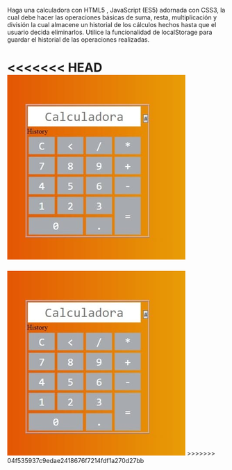 Haga una calculadora con HTML5 , JavaScript (ES5) adornada con CSS3, la cual
debe hacer las operaciones básicas de suma, resta, multiplicación y división la cual
almacene un historial de los cálculos hechos hasta que el usuario decida eliminarlos.
Utilice la funcionalidad de localStorage para guardar el historial de las operaciones
realizadas.


<<<<<<< HEAD
<img src="calculadora.jpg">
=======
<img src="Calculadora.jpg">
>>>>>>> 04f535937c9edae2418676f7214fdf1a270d27bb